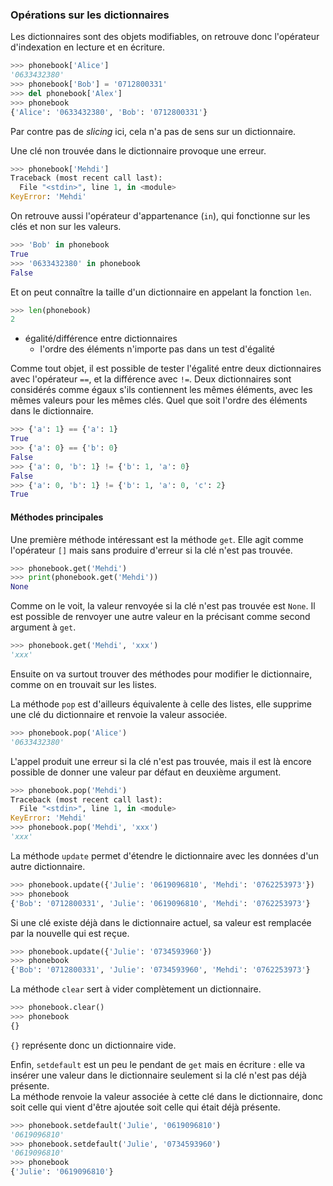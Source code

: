 ### Opérations sur les dictionnaires

Les dictionnaires sont des objets modifiables, on retrouve donc l'opérateur d'indexation en lecture et en écriture.

```python
>>> phonebook['Alice']
'0633432380'
>>> phonebook['Bob'] = '0712800331'
>>> del phonebook['Alex']
>>> phonebook
{'Alice': '0633432380', 'Bob': '0712800331'}
```

Par contre pas de _slicing_ ici, cela n'a pas de sens sur un dictionnaire.

Une clé non trouvée dans le dictionnaire provoque une erreur.

```python
>>> phonebook['Mehdi']
Traceback (most recent call last):
  File "<stdin>", line 1, in <module>
KeyError: 'Mehdi'
```

On retrouve aussi l'opérateur d'appartenance (`in`), qui fonctionne sur les clés et non sur les valeurs.

```python
>>> 'Bob' in phonebook
True
>>> '0633432380' in phonebook
False
```

Et on peut connaître la taille d'un dictionnaire en appelant la fonction `len`.

```python
>>> len(phonebook)
2
```

* égalité/différence entre dictionnaires
    * l'ordre des éléments n'importe pas dans un test d'égalité

Comme tout objet, il est possible de tester l'égalité entre deux dictionnaires avec l'opérateur `==`, et la différence avec `!=`.
Deux dictionnaires sont considérés comme égaux s'ils contiennent les mêmes éléments, avec les mêmes valeurs pour les mêmes clés.
Quel que soit l'ordre des éléments dans le dictionnaire.

```python
>>> {'a': 1} == {'a': 1}
True
>>> {'a': 0} == {'b': 0}
False
>>> {'a': 0, 'b': 1} != {'b': 1, 'a': 0}
False
>>> {'a': 0, 'b': 1} != {'b': 1, 'a': 0, 'c': 2}
True
```

#### Méthodes principales

Une première méthode intéressant est la méthode `get`.
Elle agit comme l'opérateur `[]` mais sans produire d'erreur si la clé n'est pas trouvée.

```python
>>> phonebook.get('Mehdi')
>>> print(phonebook.get('Mehdi'))
None
```

Comme on le voit, la valeur renvoyée si la clé n'est pas trouvée est `None`.
Il est possible de renvoyer une autre valeur en la précisant comme second argument à `get`.

```python
>>> phonebook.get('Mehdi', 'xxx')
'xxx'
```

Ensuite on va surtout trouver des méthodes pour modifier le dictionnaire, comme on en trouvait sur les listes.

La méthode `pop` est d'ailleurs équivalente à celle des listes, elle supprime une clé du dictionnaire et renvoie la valeur associée.

```python
>>> phonebook.pop('Alice')
'0633432380'
```

L'appel produit une erreur si la clé n'est pas trouvée, mais il est là encore possible de donner une valeur par défaut en deuxième argument.

```python
>>> phonebook.pop('Mehdi')
Traceback (most recent call last):
  File "<stdin>", line 1, in <module>
KeyError: 'Mehdi'
>>> phonebook.pop('Mehdi', 'xxx')
'xxx'
```

La méthode `update` permet d'étendre le dictionnaire avec les données d'un autre dictionnaire.

```python
>>> phonebook.update({'Julie': '0619096810', 'Mehdi': '0762253973'})
>>> phonebook
{'Bob': '0712800331', 'Julie': '0619096810', 'Mehdi': '0762253973'}
```

Si une clé existe déjà dans le dictionnaire actuel, sa valeur est remplacée par la nouvelle qui est reçue.

```python
>>> phonebook.update({'Julie': '0734593960'})
>>> phonebook
{'Bob': '0712800331', 'Julie': '0734593960', 'Mehdi': '0762253973'}
```

La méthode `clear` sert à vider complètement un dictionnaire.

```python
>>> phonebook.clear()
>>> phonebook
{}
```

`{}` représente donc un dictionnaire vide.

Enfin, `setdefault` est un peu le pendant de `get` mais en écriture : elle va insérer une valeur dans le dictionnaire seulement si la clé n'est pas déjà présente.  
La méthode renvoie la valeur associée à cette clé dans le dictionnaire, donc soit celle qui vient d'être ajoutée soit celle qui était déjà présente.

```python
>>> phonebook.setdefault('Julie', '0619096810')
'0619096810'
>>> phonebook.setdefault('Julie', '0734593960')
'0619096810'
>>> phonebook
{'Julie': '0619096810'}
```
